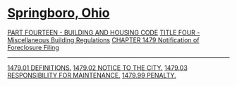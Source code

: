 [Springboro, Ohio](indexee20.html)
==================================

[PART FOURTEEN - BUILDING AND HOUSING CODE](561ca412.html) [TITLE FOUR -
Miscellaneous Building Regulations](5700a412.html) [CHAPTER 1479
Notification of Foreclosure Filing](59e5a412.html)

* * * * *

[1479.01 DEFINITIONS.](59eda412.html) [1479.02 NOTICE TO THE
CITY.](59f3a412.html) [1479.03 RESPONSIBILITY FOR
MAINTENANCE.](59f7a412.html) [1479.99 PENALTY.](59ffa412.html)
